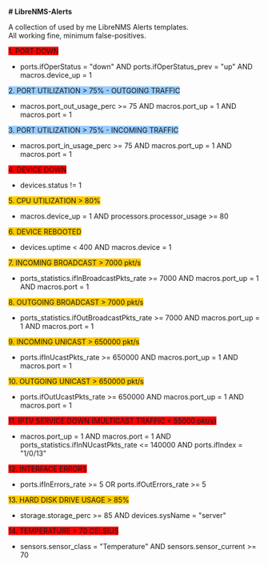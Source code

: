 <p><strong># LibreNMS-Alerts</strong></p>
<p>A collection of used by me LibreNMS Alerts templates. <br />All working fine, minimum false-positives.</p>
<p><span style="background-color: #ff0000;">1. PORT DOWN</span></p>
<ul>
<li>ports.ifOperStatus = "down" AND ports.ifOperStatus_prev = "up" AND macros.device_up = 1</li>
</ul>
<p><span style="background-color: #99ccff;">2. PORT UTILIZATION &gt; 75% - OUTGOING TRAFFIC</span></p>
<ul>
<li>macros.port_out_usage_perc &gt;= 75 AND macros.port_up = 1 AND macros.port = 1</li>
</ul>
<p><span style="background-color: #99ccff;">3. PORT UTILIZATION &gt; 75% - INCOMING TRAFFIC</span></p>
<ul>
<li>macros.port_in_usage_perc &gt;= 75 AND macros.port_up = 1 AND macros.port = 1</li>
</ul>
<p><span style="background-color: #ff0000;">4. DEVICE DOWN</span></p>
<ul>
<li>devices.status != 1</li>
</ul>
<p><span style="background-color: #ffcc00;">5. CPU UTILIZATION &gt; 80%</span></p>
<ul>
<li>macros.device_up = 1 AND processors.processor_usage &gt;= 80</li>
</ul>
<p><span style="background-color: #ffcc00;">6. DEVICE REBOOTED</span></p>
<ul>
<li>devices.uptime &lt; 400 AND macros.device = 1</li>
</ul>
<p><span style="background-color: #ffcc00;">7. INCOMING BROADCAST &gt; 7000 pkt/s</span></p>
<ul>
<li>ports_statistics.ifInBroadcastPkts_rate &gt;= 7000 AND macros.port_up = 1 AND macros.port = 1</li>
</ul>
<p><span style="background-color: #ffcc00;">8. OUTGOING BROADCAST &gt; 7000 pkt/s</span></p>
<ul>
<li>ports_statistics.ifOutBroadcastPkts_rate &gt;= 7000 AND macros.port_up = 1 AND macros.port = 1</li>
</ul>
<p><span style="background-color: #ffcc00;">9. INCOMING UNICAST &gt; 650000 pkt/s</span></p>
<ul>
<li>ports.ifInUcastPkts_rate &gt;= 650000 AND macros.port_up = 1 AND macros.port = 1</li>
</ul>
<p><span style="background-color: #ffcc00;">10. OUTGOING UNICAST &gt; 650000 pkt/s</span></p>
<ul>
<li>ports.ifOutUcastPkts_rate &gt;= 650000 AND macros.port_up = 1 AND macros.port = 1</li>
</ul>
<p><span style="background-color: #ff0000;">11. IPTV SERVICE DOWN (MULTICAST TRAFFIC &lt; 55000 pkt/s)</span></p>
<ul>
<li>macros.port_up = 1 AND macros.port = 1 AND ports_statistics.ifInNUcastPkts_rate <= 140000 AND ports.ifIndex = "1/0/13"</li>
</ul>
<p><span style="background-color: #ff0000;">12. INTERFACE ERRORS</span></p>
<ul>
<li>ports.ifInErrors_rate &gt;= 5 OR ports.ifOutErrors_rate &gt;= 5</li>
</ul>
<p><span style="background-color: #ffcc00;">13. HARD DISK DRIVE USAGE &gt; 85%</span></p>
<ul>
<li>storage.storage_perc &gt;= 85 AND devices.sysName = "server"</li>
</ul>
<p><span style="background-color: #ff0000;">14. TEMPERATURE &gt; 70 CELSIUS</span></p>
<ul>
<li>sensors.sensor_class = "Temperature" AND sensors.sensor_current &gt;= 70</li>
</ul>
